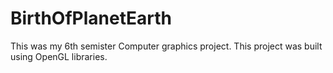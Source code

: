 # BirthOfPlanetEarth
This was my 6th semister Computer graphics project.
This project was built using OpenGL libraries.
